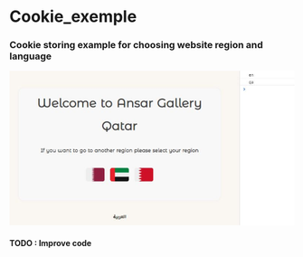 # Cookie_exemple

### Cookie storing example for choosing website region and language

![alt](Capture.jpg)

#### TODO : Improve code